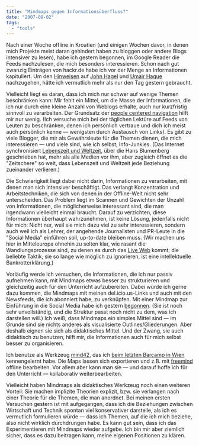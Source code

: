 ```yaml
---
title: "Mindmaps gegen Informationsüberfluss?"
date: "2007-09-02"
tags: 
  - "tools"
---
```


Nach einer Woche offline in Kroatien (und einigen Wochen davor, in denen mich Projekte meist daran gehindert haben zu bloggen oder andere Blogs intensiver zu lesen), habe ich gestern begonnen, im Google Reader die Feeds nachzulesen, die mich besonders interessieren. Schon nach gut zwanzig Einträgen von hackr.de habe ich vor der Menge an Informationen kapituliert. Um den [Hinweisen](http://hackr.de/2007/08/25/edge-weekend "hackr.de: edge-weekend") auf [John Hagel](http://www.johnhagel.com/index.shtml "John Hagel :: strategy@the intersection of business & technology") und [Umair Haque](http://www.bubblegeneration.com/ "Bubblegeneration Strategy Lab") nachzugehen, hätte ich vermutlich mehr als nur den Tag gestern gebraucht.

Vielleicht liegt es daran, dass ich mich nur schwer auf wenige Themen beschränken kann: Mir fehlt ein Mittel, um die Masse der Informationen, die ich nur durch eine kleine Anzahl von Weblogs erhalte, auch nur kurzfristig sinnvoll zu verarbeiten. Der Grundsatz der [people centered navigation](http://www.zylstra.org/blog/archives/2006/09/barcamp_brussel.html "Ton's Interdependent Thhoughts: BarCamp Brussels") hilft mir nur wenig. (Ich versuche mich bei der täglichen Lektüre auf Feeds von Leuten zu beschränken, denen ich persönlich vertraue und dich ich meist auch persönlich kenne — wenigsten durch Austausch von Links). Es gibt zu viele Blogger, die mir als Gewährsleute für die Themen dienen, die mich interessieren — und viele sind, wie ich selbst, Info-Junkies. (Das Internet synchronisiert [Lebenszeit und Weltzeit](http://www.amazon.de/Lebenszeit-Weltzeit-Hans-Blumenberg/dp/3518291149 "amazon.de: Hans Blumeneberg, Lebenszeit und Weltzeit"), über die Hans Blumenberg geschrieben hat, mehr als alle Medien vor ihm, aber zugleich öffnet es die "Zeitschere" so weit, dass Lebenszeit und Weltzeit jede Beziehung zueinander verlieren.)

Die Schwierigkeit liegt dabei nicht darin, Informationen zu verarbeiten, mit denen man sich intensiver beschäftigt. Das verlangt Konzentration und Arbeitstechniken, die sich von denen in der Offline-Welt nicht sehr unterscheiden. Das Problem liegt im Scannen und Gewichten der Unzahl von Informationen, die möglicherweise interessant sind, die man irgendwann vielleicht einmal braucht. Darauf zu verzichten, diese Informationen überhaupt wahrzunehmen, ist keine Lösung, jedenfalls nicht für mich: Nicht nur, weil sie mich dazu viel zu sehr interessieren, sondern auch weil ich als Lehrer, der angehende Journalisten und PR-Leute in die "Social Media" einführen soll, up-to-date bleiben muss. (Wir machen uns hier in Mitteleuropa ohnehin zu selten klar, wie rasant die Wandlungsprozesse sind, zu denen es durch das [Live Web](http://www.searls.com/doc/2006reboot8/index.html "Doc Searls' presentation from Reboot8") kommt; die beliebte Taktik, sie so lange wie möglich zu ignorieren, ist eine intellektuelle Bankrotterklärung.)

Vorläufig werde ich versuchen, die Informationen, die ich nur passiv aufnehmen kann, mit Mindmaps etwas besser zu strukturieren und gleichzeitig auch für den Unterricht aufzubereiten. Dabei würde ich gerne dazu kommen, die Mindmaps mit meinen del.icio.us-Links und auch mit den Newsfeeds, die ich abonniert habe, zu verknüpfen. Mit einer Mindmap zur Einführung in die Social Media habe ich gestern [begonnen](http://www.mind42.com/pub/mindmap?mid=e1a25b7c-6f6a-4744-9882-a6c8f3fb7067). (Sie ist noch sehr unvollständig, und die Struktur passt noch nicht zu dem, was ich darstellen will.) Ich weiß, dass Mindmaps ein simples Mittel sind — im Grunde sind sie nichts anderes als visualisierte Outlines/Gliederungen. Aber deshalb eignen sie sich als didaktisches Mittel. Und der Zwang, sie auch didaktisch zu benutzen, hilft mir, die Informationen auch für mich selbst besser zu organisieren.

Ich benutze als Werkzeug [mind42](http://mind42.com/ "Mind42 — Free Online Mind Map"), das ich [beim letzten Barcamp in Wien](http://www.barcamp.at/index.php?title=Mind42.com_Demo&printable=yes "Mind42.com Demo") kennengelernt habe. Die Maps lassen sich exportieren und z.B. mit [freemind](http://freemind.sourceforge.net/wiki/index.php/Main_Page "FreeMind: free mind mapping software") offline bearbeiten. Vor allem aber kann man sie — und darauf hoffe ich für den Unterricht — kollaborativ weiterbearbeiten.

Vielleicht haben Mindmaps als didaktisches Werkzeug noch einen weiteren Vorteil: Sie machen implizite Theorien explizit, bzw. sie verlangen nach einer Theorie für die Themen, die man anordnet. Bei meinen ersten Versuchen gestern ist mit aufgegangen, dass ich die Beziehungen zwischen Wirtschaft und Technik spontan viel konservativer darstelle, als ich es vermutlich formulieren würde — dass ich Themen, auf die ich mich beziehe, also nicht wirklich durchdrungen habe. Es kann gut sein, dass ich das Experimentieren mit Mindmaps wieder aufgebe. Ich bin mir aber ziemlich sicher, dass es dazu beitragen kann, meine eigenen Positionen zu klären.
